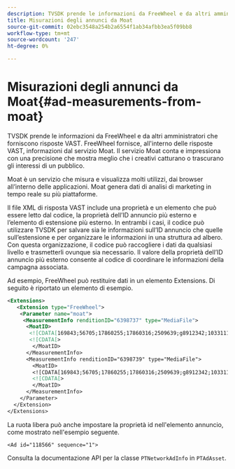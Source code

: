 ```yaml
---
description: TVSDK prende le informazioni da FreeWheel e da altri amministratori che forniscono risposte VAST. FreeWheel fornisce, all'interno delle risposte VAST, informazioni dal servizio Moat. Il servizio Moat conta e impressiona con una precisione che mostra meglio che i creativi catturano o trascurano gli interessi di un pubblico.
title: Misurazioni degli annunci da Moat
source-git-commit: 02ebc3548a254b2a6554f1ab34afbb3ea5f09bb8
workflow-type: tm+mt
source-wordcount: '247'
ht-degree: 0%

---
```


# Misurazioni degli annunci da Moat{#ad-measurements-from-moat}

TVSDK prende le informazioni da FreeWheel e da altri amministratori che forniscono risposte VAST. FreeWheel fornisce, all&#39;interno delle risposte VAST, informazioni dal servizio Moat. Il servizio Moat conta e impressiona con una precisione che mostra meglio che i creativi catturano o trascurano gli interessi di un pubblico.

Moat è un servizio che misura e visualizza molti utilizzi, dai browser all’interno delle applicazioni. Moat genera dati di analisi di marketing in tempo reale su più piattaforme.

Il file XML di risposta VAST include una proprietà e un elemento che può essere letto dal codice, la proprietà dell’ID annuncio più esterno e l’elemento di estensione più esterno. In entrambi i casi, il codice può utilizzare TVSDK per salvare sia le informazioni sull’ID annuncio che quelle sull’estensione e per organizzare le informazioni in una struttura ad albero. Con questa organizzazione, il codice può raccogliere i dati da qualsiasi livello e trasmetterli ovunque sia necessario. Il valore della proprietà dell’ID annuncio più esterno consente al codice di coordinare le informazioni della campagna associata.

Ad esempio, FreeWheel può restituire dati in un elemento Extensions. Di seguito è riportato un elemento di esempio.

```xml
<Extensions> 
   <Extension type="FreeWheel"> 
    <Parameter name="moat"> 
     <MeasurementInfo renditionID="6398737" type="MediaFile"> 
      <MoatID> 
       <![CDATA[169843;56705;17860255;17860316;2509639;g8912342;103311138;g436558;530633]]]]> 
       <![CDATA[> 
        </MoatID> 
      </MeasurementInfo> 
      <MeasurementInfo renditionID="6398739" type="MediaFile"> 
        <MoatID> 
        <![CDATA[169843;56705;17860255;17860316;2509639;g8912342;103311138;g436558;530633]]]]> 
        <![CDATA[> 
        </MoatID> 
      </MeasurementInfo> 
    </Parameter> 
  </Extension> 
</Extensions>
```

La ruota libera può anche impostare la proprietà id nell&#39;elemento annuncio, come mostrato nell&#39;esempio seguente.

```
<Ad id="118566" sequence="1">
```

Consulta la documentazione API per la classe `PTNetworkAdInfo` in `PTAdAsset`.
